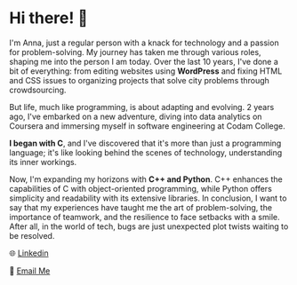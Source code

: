 # Hi there! 👋

I'm Anna, just a regular person with a knack for technology and a passion for problem-solving. My journey has taken me through various roles, shaping me into the person I am today. Over the last 10 years, I've done a bit of everything: from editing websites using **WordPress** and fixing HTML and CSS issues to organizing projects that solve city problems through crowdsourcing.

But life, much like programming, is about adapting and evolving. 2 years ago, I've embarked on a new adventure, diving into data analytics on Coursera and immersing myself in software engineering at Codam College. 

**I began with C**, and I've discovered that it's more than just a programming language; it's like looking behind the scenes of technology, understanding its inner workings. 

Now, I'm expanding my horizons with **C++ and Python**. C++ enhances the capabilities of C with object-oriented programming, while Python offers simplicity and readability with its extensive libraries.
In conclusion, I want to say that my experiences have taught me the art of problem-solving, the importance of teamwork, and the resilience to face setbacks with a smile. After all, in the world of tech, bugs are just unexpected plot twists waiting to be resolved.

🌐 [Linkedin](https://www.linkedin.com/in/annakrepkova/)

📧 [Email Me](mailto:krepkovamail@gmail.com)
